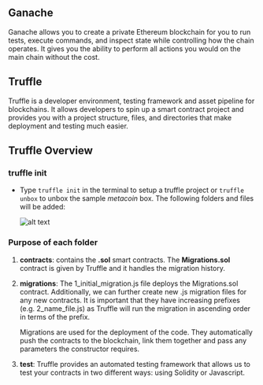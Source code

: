 ## Ganache
Ganache allows you to create a private Ethereum blockchain for you to run tests, execute commands, and inspect state while controlling how the chain operates. It gives you the ability to perform all actions you would on the main chain without the cost. 

## Truffle
Truffle is a developer environment, testing framework and asset pipeline for blockchains. It allows developers to spin up a smart contract project and provides you with a project structure, files, and directories that make deployment and testing much easier.

## Truffle Overview

### truffle init
- Type `truffle init` in the terminal to setup a truffle project or `truffle unbox` to unbox the sample _metacoin_ box. The following folders and files will be added:

  ![alt text](https://user-images.githubusercontent.com/37501487/188546962-fdc06500-3a78-436b-a8d1-73d59647b28a.png "init response")
  
### Purpose of each folder
  
1. __contracts__: contains the __.sol__ smart contracts. The __Migrations.sol__ contract is given by Truffle and it handles the migration history.
2. __migrations__: The 1_initial_migration.js file deploys the Migrations.sol contract. Additionally, we can further create new .js migration files for any new contracts. It is important that they have increasing prefixes (e.g. 2_name_file.js) as Truffle will run the migration in ascending order in terms of the prefix. 

    Migrations are used for the deployment of the code. They automatically push the contracts to the blockchain, link them           together and pass any parameters the constructor requires.
3. __test__: Truffle provides an automated testing framework that allows us to test your contracts in two different ways: using Solidity or Javascript.
